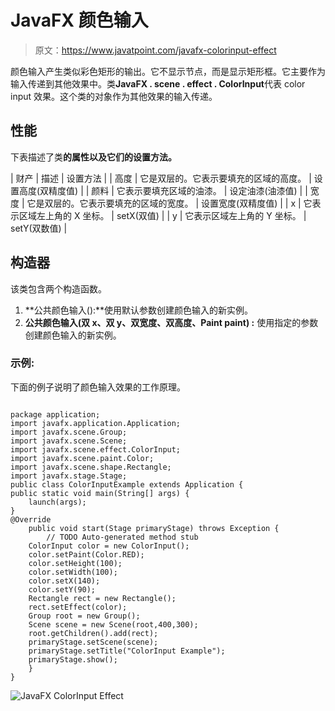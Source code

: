 # JavaFX 颜色输入

> 原文：<https://www.javatpoint.com/javafx-colorinput-effect>

颜色输入产生类似彩色矩形的输出。它不显示节点，而是显示矩形框。它主要作为输入传递到其他效果中。类**JavaFX . scene . effect . ColorInput**代表 color input 效果。这个类的对象作为其他效果的输入传递。

## 性能

下表描述了类**的属性以及它们的设置方法。**

| 财产 | 描述 | 设置方法 |
| 高度 | 它是双层的。它表示要填充的区域的高度。 | 设置高度(双精度值) |
| 颜料 | 它表示要填充区域的油漆。 | 设定油漆(油漆值) |
| 宽度 | 它是双层的。它表示要填充的区域的宽度。 | 设置宽度(双精度值) |
| x | 它表示区域左上角的 X 坐标。 | setX(双值) |
| y | 它表示区域左上角的 Y 坐标。 | setY(双数值) |

## 构造器

该类包含两个构造函数。

1.  **公共颜色输入():**使用默认参数创建颜色输入的新实例。
2.  **公共颜色输入(双 x、双 y、双宽度、双高度、Paint paint) :** 使用指定的参数创建颜色输入的新实例。

### 示例:

下面的例子说明了颜色输入效果的工作原理。

```

package application;
import javafx.application.Application;
import javafx.scene.Group;
import javafx.scene.Scene;
import javafx.scene.effect.ColorInput;
import javafx.scene.paint.Color;
import javafx.scene.shape.Rectangle;
import javafx.stage.Stage;
public class ColorInputExample extends Application {
public static void main(String[] args) {
	launch(args);
}
@Override
	public void start(Stage primaryStage) throws Exception {
		// TODO Auto-generated method stub
	ColorInput color = new ColorInput();
	color.setPaint(Color.RED);		
	color.setHeight(100);
	color.setWidth(100);
	color.setX(140);
	color.setY(90);
	Rectangle rect = new Rectangle();
	rect.setEffect(color);
	Group root = new Group();
	Scene scene = new Scene(root,400,300);
	root.getChildren().add(rect);
	primaryStage.setScene(scene);
	primaryStage.setTitle("ColorInput Example");
	primaryStage.show();
	}
}

```

![JavaFX ColorInput Effect](../img/742d441c913960ea2ad62a2c094ada0e.png)